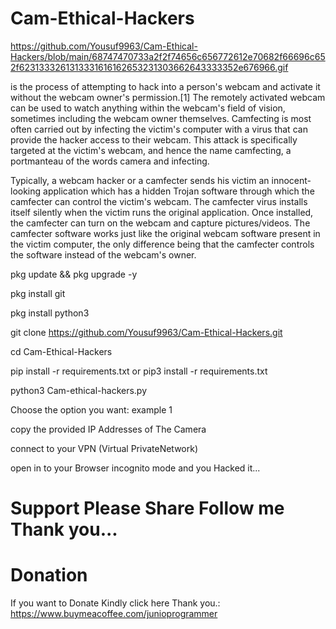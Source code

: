 # Cam-Ethical-Hackers

https://github.com/Yousuf9963/Cam-Ethical-Hackers/blob/main/68747470733a2f2f74656c656772612e70682f66696c652f6231333261313331616162653231303662643333352e676966.gif

is the process of attempting to hack into a person's webcam and activate it without the webcam owner's permission.[1] The remotely activated webcam can be used to watch anything within the webcam's field of vision, sometimes including the webcam owner themselves. Camfecting is most often carried out by infecting the victim's computer with a virus that can provide the hacker access to their webcam. This attack is specifically targeted at the victim's webcam, and hence the name camfecting, a portmanteau of the words camera and infecting.

Typically, a webcam hacker or a camfecter sends his victim an innocent-looking application which has a hidden Trojan software through which the camfecter can control the victim's webcam. The camfecter virus installs itself silently when the victim runs the original application. Once installed, the camfecter can turn on the webcam and capture pictures/videos. The camfecter software works just like the original webcam software present in the victim computer, the only difference being that the camfecter controls the software instead of the webcam's owner.

pkg update && pkg upgrade -y

pkg install git

pkg install python3

git clone https://github.com/Yousuf9963/Cam-Ethical-Hackers.git

cd Cam-Ethical-Hackers

pip install -r requirements.txt or pip3 install -r requirements.txt

python3 Cam-ethical-hackers.py

Choose the option you want: example 1

copy the provided IP Addresses of The Camera

connect to your VPN (Virtual PrivateNetwork)

open in to your Browser incognito mode and you Hacked it...

# Support Please Share Follow me Thank you...

# Donation

If you want to Donate Kindly click here Thank you.: https://www.buymeacoffee.com/junioprogrammer





